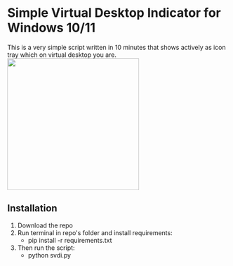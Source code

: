 # Simple Virtual Desktop Indicator for Windows 10/11
This is a very simple script written in 10 minutes that shows actively as icon tray which on virtual desktop you are.
<img src="preview.png" width="300px">

## Installation
1. Download the repo
2. Run terminal in repo's folder and install requirements:
    - pip install -r requirements.txt
3. Then run the script:
    - python svdi.py

